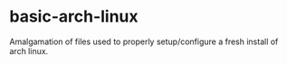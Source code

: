 # basic-arch-linux
Amalgamation of files used to properly setup/configure a fresh install of arch linux.
